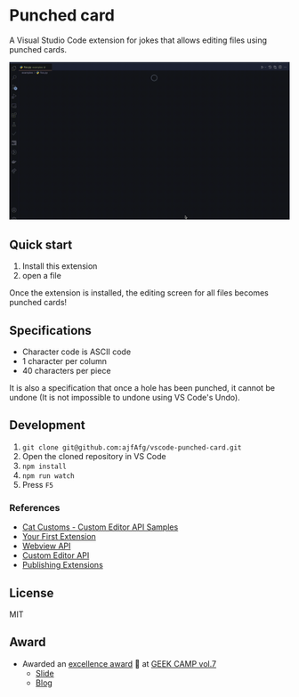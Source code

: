 # Punched card

A Visual Studio Code extension for jokes that allows editing files using punched cards.

![Demo](demo.gif)

## Quick start

1. Install this extension
2. open a file

Once the extension is installed, the editing screen for all files becomes punched cards!

## Specifications

- Character code is ASCII code
- 1 character per column
- 40 characters per piece

It is also a specification that once a hole has been punched, it cannot be undone (It is not impossible to undone using VS Code's Undo).

## Development

1. `git clone git@github.com:ajfAfg/vscode-punched-card.git`
2. Open the cloned repository in VS Code
3. `npm install`
4. `npm run watch`
5. Press `F5`

### References

- [Cat Customs - Custom Editor API Samples](https://github.com/microsoft/vscode-extension-samples/tree/main/custom-editor-sample)
- [Your First Extension](https://code.visualstudio.com/api/get-started/your-first-extension)
- [Webview API](https://code.visualstudio.com/api/extension-guides/webview)
- [Custom Editor API](https://code.visualstudio.com/api/extension-guides/custom-editors)
- [Publishing Extensions](https://code.visualstudio.com/api/working-with-extensions/publishing-extension)

## License

MIT

## Award

- Awarded an [excellence award](https://twitter.com/geek_pjt/status/1556208824687947776?s=21&t=hvh0cHoG8oOvWvENKLaToQ) 🥈 at [GEEK CAMP vol.7](https://talent.supporterz.jp/events/3207890b-4b45-46f6-881b-e761a919cbe1/)
  - [Slide](https://docs.google.com/presentation/d/1nVPDaP2NIDpSD4t9t1G5rWlR-TO1aeHE7rgSF1ymygU/edit)
  - [Blog](https://ajfafg.github.io/giiku-camp-vol7-2022/)
